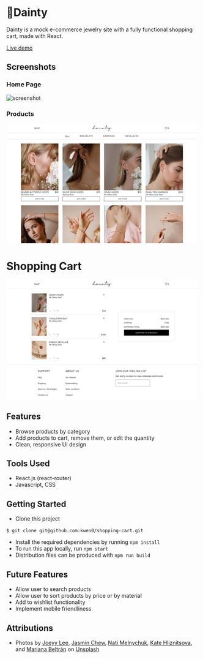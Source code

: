 # 💍Dainty
Dainty is a mock e-commerce jewelry site with a fully functional shopping cart, made with React.

[Live demo](https://kwen0.github.io/shopping-cart/)

## Screenshots
### Home Page
<img width="500" alt="screenshot" src="./public/screenshot1.png">

### Products 
<img width="500" alt="screenshot" src="./public/screenshot2.png">

# Shopping Cart
<img width="500" alt="screenshot" src="./public/screenshot3.png">

## Features
- Browse products by category
- Add products to cart, remove them, or edit the quantity
- Clean, responsive UI design

## Tools Used
- React.js (react-router)
- Javascript, CSS

## Getting Started
- Clone this project
```
$ git clone git@github.com:kwen0/shopping-cart.git
```
- Install the required dependencies by running `npm install`
- To run this app locally, run `npm start`
- Distribution files can be produced with `npm run build`

## Future Features
- Allow user to search products
- Allow user to sort products by price or by material
- Add to wishlist functionality
- Implement mobile friendliness

## Attributions
- Photos by [Joeyy Lee](https://unsplash.com/@joeyy_anne), [Jasmin Chew](https://unsplash.com/@majestical_jasmin), [Nati Melnychuk](https://unsplash.com/@natinati), [Kate Hliznitsova](https://unsplash.com/@kate_gliz), and [Mariana Beltrán](https://unsplash.com/@ostranenie) on [Unsplash](https://unsplash.com/)


